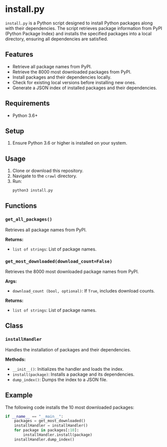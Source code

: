 # install.py

`install.py` is a Python script designed to install Python packages along with their dependencies. The script retrieves package information from PyPI (Python Package Index) and installs the specified packages into a local directory, ensuring all dependencies are satisfied.

## Features

- Retrieve all package names from PyPI.
- Retrieve the 8000 most downloaded packages from PyPI.
- Install packages and their dependencies locally.
- Check for existing local versions before installing new ones.
- Generate a JSON index of installed packages and their dependencies.

## Requirements

- Python 3.6+

## Setup

1. Ensure Python 3.6 or higher is installed on your system.

## Usage

1. Clone or download this repository.
2. Navigate to the `crawl` directory.
3. Run:
    ```bash
    python3 install.py
    ```

## Functions

### `get_all_packages()`
Retrieves all package names from PyPI.

**Returns:**
- `list of strings`: List of package names.

### `get_most_downloaded(download_count=False)`
Retrieves the 8000 most downloaded package names from PyPI.

**Args:**
- `download_count (bool, optional)`: If `True`, includes download counts.

**Returns:**
- `list of strings`: List of package names.

## Class

### `installHandler`
Handles the installation of packages and their dependencies.

**Methods:**
- `__init__()`: Initializes the handler and loads the index.
- `install(package)`: Installs a package and its dependencies.
- `dump_index()`: Dumps the index to a JSON file.

## Example

The following code installs the 10 most downloaded packages:

```python
if __name__ == "__main__":
    packages = get_most_downloaded()
    installHandler = installHandler()
    for package in packages[:10]:
        installHandler.install(package)
    installHandler.dump_index()
